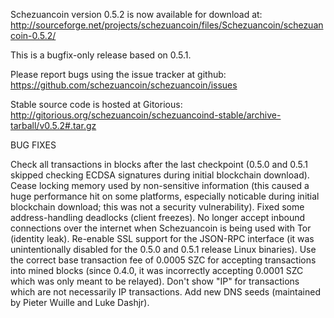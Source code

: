 Schezuancoin version 0.5.2 is now available for download at:
http://sourceforge.net/projects/schezuancoin/files/Schezuancoin/schezuancoin-0.5.2/

This is a bugfix-only release based on 0.5.1.

Please report bugs using the issue tracker at github:
https://github.com/schezuancoin/schezuancoin/issues

Stable source code is hosted at Gitorious:
http://gitorious.org/schezuancoin/schezuancoind-stable/archive-tarball/v0.5.2#.tar.gz

BUG FIXES

Check all transactions in blocks after the last checkpoint (0.5.0 and 0.5.1 skipped checking ECDSA signatures during initial blockchain download).
Cease locking memory used by non-sensitive information (this caused a huge performance hit on some platforms, especially noticable during initial blockchain download; this was
not a security vulnerability).
Fixed some address-handling deadlocks (client freezes).
No longer accept inbound connections over the internet when Schezuancoin is being used with Tor (identity leak).
Re-enable SSL support for the JSON-RPC interface (it was unintentionally disabled for the 0.5.0 and 0.5.1 release Linux binaries).
Use the correct base transaction fee of 0.0005 SZC for accepting transactions into mined blocks (since 0.4.0, it was incorrectly accepting 0.0001 SZC which was only meant to be relayed).
Don't show "IP" for transactions which are not necessarily IP transactions.
Add new DNS seeds (maintained by Pieter Wuille and Luke Dashjr).
